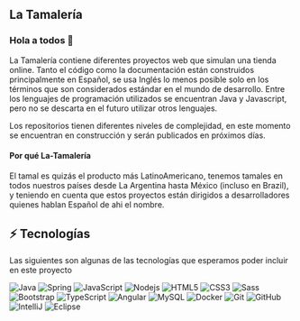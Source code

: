 ## La Tamalería 

### Hola a todos 👋

La Tamalería contiene diferentes proyectos web que simulan una tienda online. Tanto el código como la documentación están construidos principalmente en Español, se usa Inglés lo menos posible solo en los términos que son considerados estándar en el mundo de desarrollo. Entre los lenguajes de programación utilizados se encuentran Java y Javascript, pero no se descarta en el futuro utilizar otros lenguajes.

Los repositorios tienen diferentes niveles de complejidad, en este momento se encuentran en construcción y serán publicados en próximos días.

#### Por qué La-Tamalería

El tamal es quizás el producto más LatinoAmericano, tenemos tamales en todos nuestros países desde La Argentina hasta México (incluso en Brazil), y teniendo en cuenta que estos proyectos están dirigidos a desarrolladores quienes hablan Español de ahi el nombre.



## ⚡ Tecnologías

Las siguientes son algunas de las tecnologías que esperamos poder incluir en este proyecto

![Java](https://img.shields.io/badge/-Java-007396?style=flat-square&logo=java)
![Spring](https://img.shields.io/badge/-Spring-6DB33F?style=flat-square&logo=spring&logoColor=white)
![JavaScript](https://img.shields.io/badge/-JavaScript-black?style=flat-square&logo=javascript)
![Nodejs](https://img.shields.io/badge/-Nodejs-339933?style=flat-square&logo=Node.js&logoColor=white)
![HTML5](https://img.shields.io/badge/-HTML5-E34F26?style=flat-square&logo=html5&logoColor=white)
![CSS3](https://img.shields.io/badge/-CSS3-1572B6?style=flat-square&logo=css3)
![Sass](https://img.shields.io/badge/-Sass-CC6699?style=flat-square&logo=sass&logoColor=white)
![Bootstrap](https://img.shields.io/badge/-Bootstrap-563D7C?style=flat-square&logo=bootstrap)
![TypeScript](https://img.shields.io/badge/-TypeScript-007ACC?style=flat-square&logo=typescript)
![Angular](https://img.shields.io/badge/-Angular-DD0031?style=flat-square&logo=angular)
![MySQL](https://img.shields.io/badge/-MySQL-4479A1?style=flat-square&logo=mysql&logoColor=white)
![Docker](https://img.shields.io/badge/-Docker-2496ED?style=flat-square&logo=docker&logoColor=white)
![Git](https://img.shields.io/badge/-Git-black?style=flat-square&logo=git)
![GitHub](https://img.shields.io/badge/-GitHub-181717?style=flat-square&logo=github)
![IntelliJ](https://img.shields.io/badge/-IntelliJ%20IDEA-black?style=flat-square&logo=intellij-idea&logoColor=white)
![Eclipse](https://img.shields.io/badge/-Eclipse-2C2255?style=flat-square&logo=eclipse&logoColor=white)
